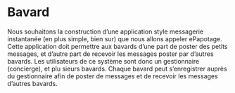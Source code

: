 # Bavard

Nous souhaitons la construction 
d’une application style messagerie instantanée
(en plus 
simple, bien sur) que 
nous allons appeler ePapotage. Cette application doit permettre aux 
bavards d’une part de poster des petits
messages, et d’autre part de recevoir les messages 
poster par d’autres
bavards.
Les utilisateurs de ce système sont donc un gestionnaire (concierge), et plu
sieurs bavards. 
Chaque
bavard peut s’enregistrer auprès du gestionnaire afin de poster de messages et de
recevoir les messages d’autres bavards.
